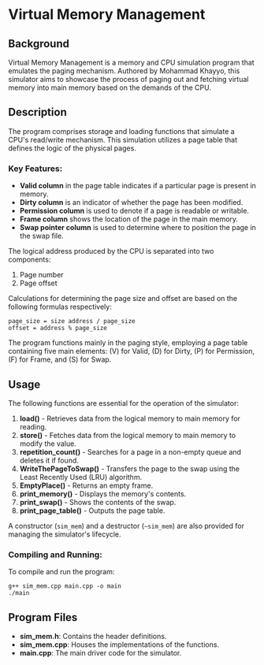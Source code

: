 # Virtual Memory Management

## Background

Virtual Memory Management is a memory and CPU simulation program that emulates the paging mechanism. Authored by Mohammad Khayyo, this simulator aims to showcase the process of paging out and fetching virtual memory into main memory based on the demands of the CPU.

## Description

The program comprises storage and loading functions that simulate a CPU's read/write mechanism. This simulation utilizes a page table that defines the logic of the physical pages. 

### Key Features:
- **Valid column** in the page table indicates if a particular page is present in memory.
- **Dirty column** is an indicator of whether the page has been modified.
- **Permission column** is used to denote if a page is readable or writable.
- **Frame column** shows the location of the page in the main memory.
- **Swap pointer column** is used to determine where to position the page in the swap file.

The logical address produced by the CPU is separated into two components:
1. Page number
2. Page offset 

Calculations for determining the page size and offset are based on the following formulas respectively:
``` 
page_size = size address / page_size
offset = address % page_size
```

The program functions mainly in the paging style, employing a page table containing five main elements: (V) for Valid, (D) for Dirty, (P) for Permission, (F) for Frame, and (S) for Swap.

## Usage

The following functions are essential for the operation of the simulator:
1. **load()** - Retrieves data from the logical memory to main memory for reading.
2. **store()** - Fetches data from the logical memory to main memory to modify the value.
3. **repetition_count()** - Searches for a page in a non-empty queue and deletes it if found.
4. **WriteThePageToSwap()** - Transfers the page to the swap using the Least Recently Used (LRU) algorithm.
5. **EmptyPlace()** - Returns an empty frame.
6. **print_memory()** - Displays the memory's contents.
7. **print_swap()** - Shows the contents of the swap.
8. **print_page_table()** - Outputs the page table.

A constructor (`sim_mem`) and a destructor (`~sim_mem`) are also provided for managing the simulator's lifecycle.

### Compiling and Running:
To compile and run the program:
```
g++ sim_mem.cpp main.cpp -o main
./main
```

## Program Files

- **sim_mem.h**: Contains the header definitions.
- **sim_mem.cpp**: Houses the implementations of the functions.
- **main.cpp**: The main driver code for the simulator.
